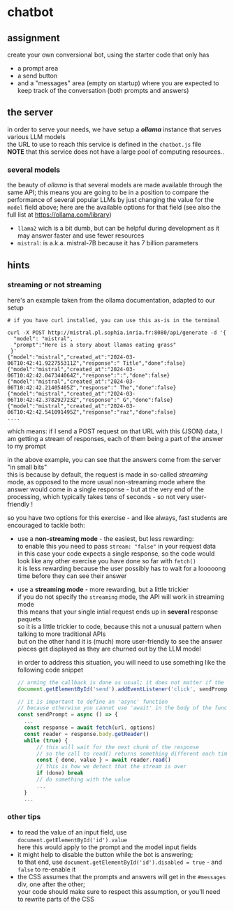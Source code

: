 # chatbot

## assignment

create your own conversional bot, using the starter code that only has 

- a prompt area
- a send button
- and a "messages" area (empty on startup) where you are expected to keep track
  of the conversation (both prompts and answers)

## the server

in order to serve your needs, we have setup a ***ollama*** instance that serves
various LLM models  
the URL to use to reach this service is defined in the `chatbot.js` file  
**NOTE** that this service does not have a large pool of computing resources..

### several models

the beauty of *ollama* is that several models are made available through the
same API; this means you are going to be in a position to compare the
performance of several popular LLMs by just changing the value for the `model`
field above; here are the available options for that field (see also the full list at <https://ollama.com/library>)

- `llama2` wich is a bit dumb, but can be helpful during development as it may
  answer faster and use fewer resources
- `mistral`: is a.k.a. mistral-7B because it has 7 billion parameters

## hints

### streaming or not streaming

here's an example taken from the ollama documentation, adapted to our setup

```console
# if you have curl installed, you can use this as-is in the terminal

curl -X POST http://mistral.pl.sophia.inria.fr:8080/api/generate -d '{
  "model": "mistral",
  "prompt":"Here is a story about llamas eating grass"
 }'
{"model":"mistral","created_at":"2024-03-06T10:42:41.922755311Z","response":" Title","done":false}
{"model":"mistral","created_at":"2024-03-06T10:42:42.047344064Z","response":":","done":false}
{"model":"mistral","created_at":"2024-03-06T10:42:42.21405405Z","response":" The","done":false}
{"model":"mistral","created_at":"2024-03-06T10:42:42.378292723Z","response":" G","done":false}
{"model":"mistral","created_at":"2024-03-06T10:42:42.541091495Z","response":"raz","done":false}
....
```
which means: if I send a POST request on that URL with this (JSON) data, I am
getting a stream of responses, each of them being a part of the answer to my
prompt

in the above example, you can see that the answers come from the server "in small bits"  
this is because by default, the request is made in so-called *streaming* mode,
as opposed to the more usual non-streaming mode where the answer would come in a
single response - but at the very end of the processing, which typically takes
tens of seconds - so not very user-friendly !

so you have two options for this exercise - and like always, fast students are encouraged to tackle both:

- use a **non-streaming mode** - the easiest, but less rewarding:  
  to enable this you need to pass `stream: "false"` in your request data  
  in this case your code expects a single response, so the code would look like
  any other exercise you have done so far with `fetch()`  
  it is less rewarding because the user possibly has to wait for a looooong time
  before they can see their answer
- use a **streaming mode** - more rewarding, but a little trickier  
  if you do not specify the `streaming` mode, the API will work in streaming
  mode  
  this means that your single intial request ends up in **several** response paquets  
  so it is a little trickier to code, because this not a unusual pattern when
  talking to more traditional APIs  
  but on the other hand it is (much) more user-friendly to see the answer pieces
  get displayed as they are churned out by the LLM model

  in order to address this situation, you will need to use something like the
  following code snippet

  ```js
  // arming the callback is done as usual; it does not matter if the function is async or not
  document.getElementById('send').addEventListener('click', sendPrompt)

  // it is important to define an 'async' function
  // because otherwise you cannot use 'await' in the body of the function
  const sendPrompt = async () => {
    ...
    const response = await fetch(url, options)
    const reader = response.body.getReader()
    while (true) {
        // this will wait for the next chunk of the response
        // so the call to read() returns something different each time
        const { done, value } = await reader.read()
        // this is how we detect that the stream is over
        if (done) break
        // do something with the value
        ...
    }
    ...
    ```

### other tips

- to read the value of an input field, use `document.getElementById('id').value`  
  here this would apply to the prompt and the model input fields
- it might help to disable the button while the bot is answering;  
  to that end, use `document.getElementById('id').disabled = true` - and `false` to re-enable it
- the CSS assumes that the prompts and answers will get in the `#messages` div, one after the other;  
  your code should make sure to respect this assumption, or you'll need to rewrite parts of the CSS
